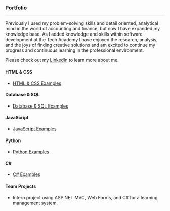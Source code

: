 ### Portfolio
***

Previously I used my problem-solving skills and detail oriented, analytical mind in the world of accounting and finance, but now I have expanded my knowledge base.  As I added knowledge and skills within software development at the Tech Academy I have enjoyed the research, analysis, and the joys of finding creative solutions and am excited to continue my progress and continuous learning in the professional environment. 

Please check out my [LinkedIn](https://www.linkedin.com/in/gordon-mannen-b9184b118) to learn more about me.

#### HTML & CSS
* [HTML & CSS  Examples](./HTML-CSS)

#### Database & SQL
* [Database & SQL Examples](./Database-SQL)

#### JavaScript
* [JavaScript Examples](./JavaScript)

#### Python
* [Python Examples](./Python)

#### C#  
* [C# Examples](./C-Sharp)

#### Team Projects
* Intern project using ASP.NET MVC, Web Forms, and C# for a learning management system.




















































































































































































































































































































































































































































































































































































































































































































































































































